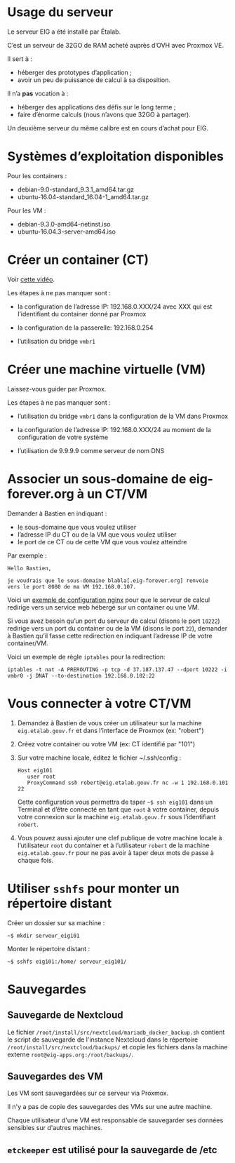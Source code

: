 

# Usage du serveur

Le serveur EIG a été installé par Étalab.

C’est un serveur de 32GO de RAM acheté auprès d’OVH avec Proxmox VE.

Il sert à :

-   héberger des prototypes d’application ;
-   avoir un peu de puissance de calcul à sa disposition.

Il n’a **pas** vocation à :

-   héberger des applications des défis sur le long terme ;
-   faire d’énorme calculs (nous n’avons que 32GO à partager).

Un deuxième serveur du même calibre est en cours d’achat pour EIG.


# Systèmes d’exploitation disponibles

Pour les containers :

-   debian-9.0-standard\_9.3.1\_amd64.tar.gz
-   ubuntu-16.04-standard\_16.04-1\_amd64.tar.gz

Pour les VM :

-   debian-9.3.0-amd64-netinst.iso
-   ubuntu-16.04.3-server-amd64.iso


# Créer un container (CT)

Voir [cette vidéo](https://vimeo.com/256433385).

Les étapes à ne pas manquer sont :

-   la configuration de l’adresse IP: 192.168.0.XXX/24 avec XXX qui est
    l’identifiant du container donné par Proxmox

-   la configuration de la passerelle: 192.168.0.254

-   l’utilisation du bridge `vmbr1`


# Créer une machine virtuelle (VM)

Laissez-vous guider par Proxmox.

Les étapes à ne pas manquer sont :

-   l’utilisation du bridge `vmbr1` dans la configuration de la VM dans
    Proxmox

-   la configuration de l’adresse IP: 192.168.0.XXX/24 au moment de la
    configuration de votre système

-   l’utilisation de 9.9.9.9 comme serveur de nom DNS


# Associer un sous-domaine de eig-forever.org à un CT/VM

Demander à Bastien en indiquant :

-   le sous-domaine que vous voulez utiliser
-   l’adresse IP du CT ou de la VM que vous voulez utiliser
-   le port de ce CT ou de cette VM que vous voulez atteindre

Par exemple :

    Hello Bastien,
    
    je voudrais que le sous-domaine blabla[.eig-forever.org] renvoie
    vers le port 8080 de ma VM 192.168.0.107.

Voici un [exemple de configuration nginx](https://gist.github.com/bzg/b607e2e3cad5d722c9d496aca9aa4acf) pour que le serveur de calcul
redirige vers un service web hébergé sur un container ou une VM.

Si vous avez besoin qu’un port du serveur de calcul (disons le port
`10222`) redirige vers un port du container ou de la VM (disons le port
`22`), demander à Bastien qu’il fasse cette redirection en indiquant
l’adresse IP de votre container/VM.

Voici un exemple de règle `iptables` pour la redirection:

    iptables -t nat -A PREROUTING -p tcp -d 37.187.137.47 --dport 10222 -i vmbr0 -j DNAT --to-destination 192.168.0.102:22


# Vous connecter à votre CT/VM

1.  Demandez à Bastien de vous créer un utilisateur sur la machine
    `eig.etalab.gouv.fr` et dans l’interface de Proxmox (ex: "robert")

2.  Créez votre container ou votre VM (ex: CT identifié par "101")

3.  Sur votre machine locale, éditez le fichier ~/.ssh/config :
    
        Host eig101
           user root
           ProxyCommand ssh robert@eig.etalab.gouv.fr nc -w 1 192.168.0.101 22
    
    Cette configuration vous permettra de taper `~$ ssh eig101` dans un
    Terminal et d’être connecté en tant que `root` à votre container,
    depuis votre connexion sur la machine `eig.etalab.gouv.fr` sous
    l’identifiant `robert`.

4.  Vous pouvez aussi ajouter une clef publique de votre machine locale
    à l’utilisateur `root` du container et à l’utilisateur `robert` de la
    machine `eig.etalab.gouv.fr` pour ne pas avoir à taper deux mots de
    passe à chaque fois.


# Utiliser `sshfs` pour monter un répertoire distant

Créer un dossier sur sa machine :

    ~$ mkdir serveur_eig101

Monter le répertoire distant :

    ~$ sshfs eig101:/home/ serveur_eig101/


# Sauvegardes


## Sauvegarde de Nextcloud

Le fichier `/root/install/src/nextcloud/mariadb_docker_backup.sh`
contient le script de sauvegarde de l'instance Nextcloud dans le
répertoire `/root/install/src/nextcloud/backups/` et copie les fichiers
dans la machine externe `root@eig-apps.org:/root/backups/`.


## Sauvegardes des VM

Les VM sont sauvegardées sur ce serveur via Proxmox.

Il n'y a pas de copie des sauvegardes des VMs sur une autre machine.

Chaque utilisateur d'une VM est responsable de sauvegarder ses données
sensibles sur d'autres machines.


## `etckeeper` est utilisé pour la sauvegarde de /etc

